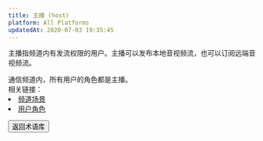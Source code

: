 ```yaml
---
title: 主播 (host)
platform: All Platforms
updatedAt: 2020-07-03 19:35:45
---
```

主播指频道内有发流权限的用户。主播可以发布本地音视频流，也可以订阅远端音视频流。

<div class="alert note">通信频道内，所有用户的角色都是主播。</div>

<div class="alert info">相关链接：
    <li><a href="./channel_profile">频道场景</a></li>
    <li><a href="./user_role">用户角色</a></li>
</div>

<a href="./terms"><button>返回术语库</button></a>